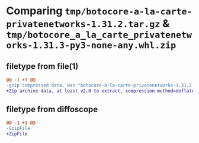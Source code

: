 # Comparing `tmp/botocore-a-la-carte-privatenetworks-1.31.2.tar.gz` & `tmp/botocore_a_la_carte_privatenetworks-1.31.3-py3-none-any.whl.zip`

## filetype from file(1)

```diff
@@ -1 +1 @@
-gzip compressed data, was "botocore-a-la-carte-privatenetworks-1.31.2.tar", last modified: Wed Jul 12 01:44:50 2023, max compression
+Zip archive data, at least v2.0 to extract, compression method=deflate
```

## filetype from diffoscope

```diff
@@ -1 +1 @@
-GzipFile
+ZipFile
```


